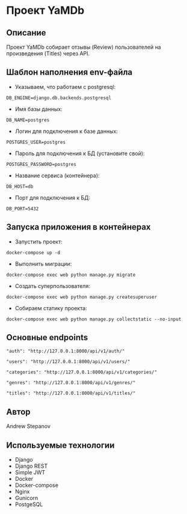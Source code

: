 # Проект YaMDb

## Описание
Проект YaMDb собирает отзывы (Review) пользователей на произведения (Titles) через API.

## Шаблон наполнения env-файла
- Указываем, что работаем с postgresql:
```
DB_ENGINE=django.db.backends.postgresql
```
- Имя базы данных:
```
DB_NAME=postgres
```
- Логин для подключения к базе данных:
```
POSTGRES_USER=postgres
```
- Пароль для подключения к БД (установите свой):
```
POSTGRES_PASSWORD=postgres
```
- Название сервиса (контейнера):
```
DB_HOST=db
```
- Порт для подключения к БД:
```
DB_PORT=5432
```

## Запуска приложения в контейнерах
- Запустить проект:
```
docker-compose up -d
```
- Выполнить миграции:
```
docker-compose exec web python manage.py migrate
```
- Создать суперпользователя:
```
docker-compose exec web python manage.py createsuperuser
```
- Собираем статику проекта:
```
docker-compose exec web python manage.py collectstatic --no-input
```

## Основные endpoints
```
"auth": "http://127.0.0.1:8000/api/v1/auth/"
```
```
"users": "http://127.0.0.1:8000/api/v1/users/"
```
```
"categories": "http://127.0.0.1:8000/api/v1/categories/"
```
```
"genres": "http://127.0.0.1:8000/api/v1/genres/"
```
```
"titles": "http://127.0.0.1:8000/api/v1/titles/"
```

## Автор
Andrew Stepanov

## Используемые технологии
- Django
- Django REST
- Simple JWT
- Docker
- Docker-compose
- Nginx
- Gunicorn
- PostgeSQL
